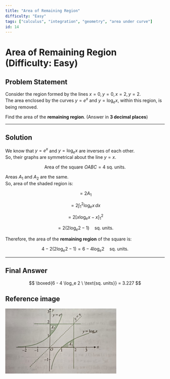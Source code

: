 ```yaml
---
title: "Area of Remaining Region"
difficulty: "Easy"
tags: ["calculus", "integration", "geometry", "area under curve"]
id: 14
---
```


# Area of Remaining Region (Difficulty: Easy)

## Problem Statement

Consider the region formed by the lines $x = 0, y = 0, x = 2, y = 2$.  
The area enclosed by the curves $y = e^x$ and $y = \log_e x$, within this region, is being removed.  

Find the area of the **remaining region**. (Answer in **3 decimal places**)

---

## Solution

We know that $y = e^x$ and $y = \log_e x$ are inverses of each other.  
So, their graphs are symmetrical about the line $y = x$.

$$
\text{Area of the square } OABC = 4 \ \text{sq. units.}
$$

Areas $A_1$ and $A_2$ are the same.  
So, area of the shaded region is:

$$
= 2A_1
$$

$$
= 2 \int_{1}^{2} \log_e x \, dx
$$

$$
= 2 \left[ x \log_e x - x \right]_1^2
$$

$$
= 2 \left( 2\log_e 2 - 1 \right) \quad \text{sq. units.}
$$

Therefore, the area of the **remaining region** of the square is:

$$
4 - 2(2\log_e 2 - 1) = 6 - 4 \log_e 2 \quad \text{sq. units.}
$$

---

## Final Answer

$$
\boxed{6 - 4 \log_e 2 \ \text{sq. units}} = 3.227
$$
## Reference image
![alt text](image-1.png)